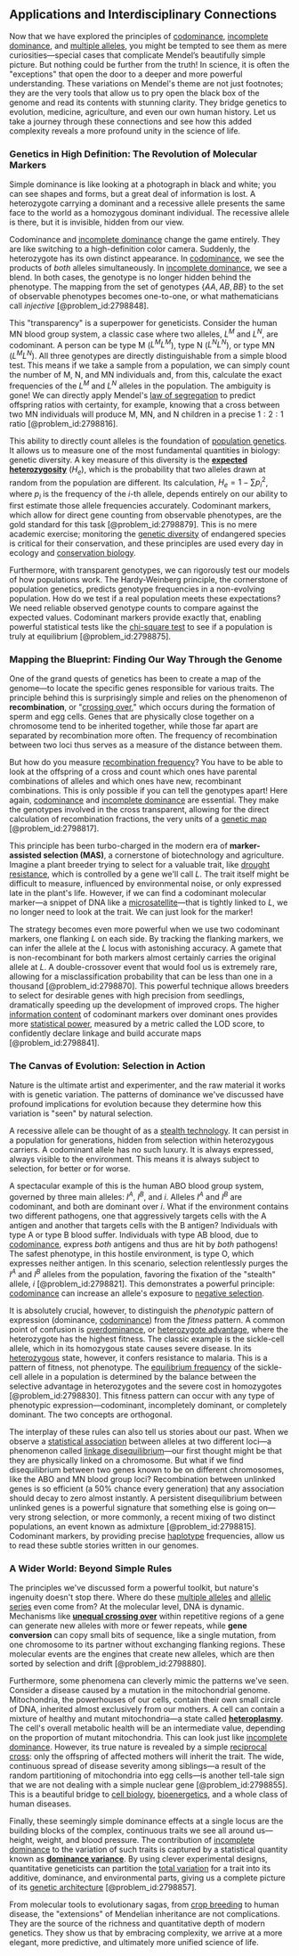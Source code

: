 ## Applications and Interdisciplinary Connections

Now that we have explored the principles of [codominance](@article_id:142330), [incomplete dominance](@article_id:143129), and [multiple alleles](@article_id:143416), you might be tempted to see them as mere curiosities—special cases that complicate Mendel’s beautifully simple picture. But nothing could be further from the truth! In science, it is often the "exceptions" that open the door to a deeper and more powerful understanding. These variations on Mendel's theme are not just footnotes; they are the very tools that allow us to pry open the black box of the genome and read its contents with stunning clarity. They bridge genetics to evolution, medicine, agriculture, and even our own human history. Let us take a journey through these connections and see how this added complexity reveals a more profound unity in the science of life.

### Genetics in High Definition: The Revolution of Molecular Markers

Simple dominance is like looking at a photograph in black and white; you can see shapes and forms, but a great deal of information is lost. A heterozygote carrying a dominant and a recessive allele presents the same face to the world as a homozygous dominant individual. The recessive allele is there, but it is invisible, hidden from our view.

Codominance and [incomplete dominance](@article_id:143129) change the game entirely. They are like switching to a high-definition color camera. Suddenly, the heterozygote has its own distinct appearance. In [codominance](@article_id:142330), we see the products of *both* alleles simultaneously. In [incomplete dominance](@article_id:143129), we see a blend. In both cases, the genotype is no longer hidden behind the phenotype. The mapping from the set of genotypes $\{AA, AB, BB\}$ to the set of observable phenotypes becomes one-to-one, or what mathematicians call *injective* [@problem_id:2798848].

This "transparency" is a superpower for geneticists. Consider the human MN blood group system, a classic case where two alleles, $L^M$ and $L^N$, are codominant. A person can be type M ($L^M L^M$), type N ($L^N L^N$), or type MN ($L^M L^N$). All three genotypes are directly distinguishable from a simple blood test. This means if we take a sample from a population, we can simply count the number of M, N, and MN individuals and, from this, calculate the exact frequencies of the $L^M$ and $L^N$ alleles in the population. The ambiguity is gone! We can directly apply Mendel's [law of segregation](@article_id:146882) to predict offspring ratios with certainty, for example, knowing that a cross between two MN individuals will produce M, MN, and N children in a precise $1:2:1$ ratio [@problem_id:2798816].

This ability to directly count alleles is the foundation of [population genetics](@article_id:145850). It allows us to measure one of the most fundamental quantities in biology: genetic diversity. A key measure of this diversity is the **[expected heterozygosity](@article_id:203555)** ($H_e$), which is the probability that two alleles drawn at random from the population are different. Its calculation, $H_e = 1 - \sum p_i^2$, where $p_i$ is the frequency of the $i$-th allele, depends entirely on our ability to first estimate those allele frequencies accurately. Codominant markers, which allow for direct gene counting from observable phenotypes, are the gold standard for this task [@problem_id:2798879]. This is no mere academic exercise; monitoring the [genetic diversity](@article_id:200950) of endangered species is critical for their conservation, and these principles are used every day in ecology and [conservation biology](@article_id:138837).

Furthermore, with transparent genotypes, we can rigorously test our models of how populations work. The Hardy-Weinberg principle, the cornerstone of population genetics, predicts genotype frequencies in a non-evolving population. How do we test if a real population meets these expectations? We need reliable observed genotype counts to compare against the expected values. Codominant markers provide exactly that, enabling powerful statistical tests like the [chi-square test](@article_id:136085) to see if a population is truly at equilibrium [@problem_id:2798875].

### Mapping the Blueprint: Finding Our Way Through the Genome

One of the grand quests of genetics has been to create a map of the genome—to locate the specific genes responsible for various traits. The principle behind this is surprisingly simple and relies on the phenomenon of **recombination**, or "[crossing over](@article_id:136504)," which occurs during the formation of sperm and egg cells. Genes that are physically close together on a chromosome tend to be inherited together, while those far apart are separated by recombination more often. The frequency of recombination between two loci thus serves as a measure of the distance between them.

But how do you measure [recombination frequency](@article_id:138332)? You have to be able to look at the offspring of a cross and count which ones have parental combinations of alleles and which ones have new, recombinant combinations. This is only possible if you can tell the genotypes apart! Here again, [codominance](@article_id:142330) and [incomplete dominance](@article_id:143129) are essential. They make the genotypes involved in the cross transparent, allowing for the direct calculation of recombination fractions, the very units of a [genetic map](@article_id:141525) [@problem_id:2798817].

This principle has been turbo-charged in the modern era of **marker-assisted selection (MAS)**, a cornerstone of biotechnology and agriculture. Imagine a plant breeder trying to select for a valuable trait, like [drought resistance](@article_id:169949), which is controlled by a gene we'll call $L$. The trait itself might be difficult to measure, influenced by environmental noise, or only expressed late in the plant's life. However, if we can find a codominant molecular marker—a snippet of DNA like a [microsatellite](@article_id:186597)—that is tightly linked to $L$, we no longer need to look at the trait. We can just look for the marker!

The strategy becomes even more powerful when we use two codominant markers, one flanking $L$ on each side. By tracking the flanking markers, we can infer the allele at the $L$ locus with astonishing accuracy. A gamete that is non-recombinant for both markers almost certainly carries the original allele at $L$. A double-crossover event that would fool us is extremely rare, allowing for a misclassification probability that can be less than one in a thousand [@problem_id:2798870]. This powerful technique allows breeders to select for desirable genes with high precision from seedlings, dramatically speeding up the development of improved crops. The higher [information content](@article_id:271821) of codominant markers over dominant ones provides more [statistical power](@article_id:196635), measured by a metric called the LOD score, to confidently declare linkage and build accurate maps [@problem_id:2798841].

### The Canvas of Evolution: Selection in Action

Nature is the ultimate artist and experimenter, and the raw material it works with is genetic variation. The patterns of dominance we've discussed have profound implications for evolution because they determine how this variation is "seen" by natural selection.

A recessive allele can be thought of as a [stealth technology](@article_id:263707). It can persist in a population for generations, hidden from selection within heterozygous carriers. A codominant allele has no such luxury. It is always expressed, always visible to the environment. This means it is always subject to selection, for better or for worse.

A spectacular example of this is the human ABO blood group system, governed by three main alleles: $I^A$, $I^B$, and $i$. Alleles $I^A$ and $I^B$ are codominant, and both are dominant over $i$. What if the environment contains two different pathogens, one that aggressively targets cells with the A antigen and another that targets cells with the B antigen? Individuals with type A or type B blood suffer. Individuals with type AB blood, due to [codominance](@article_id:142330), express *both* antigens and thus are hit by *both* pathogens! The safest phenotype, in this hostile environment, is type O, which expresses neither antigen. In this scenario, selection relentlessly purges the $I^A$ and $I^B$ alleles from the population, favoring the fixation of the "stealth" allele, $i$ [@problem_id:2798821]. This demonstrates a powerful principle: [codominance](@article_id:142330) can increase an allele's exposure to [negative selection](@article_id:175259).

It is absolutely crucial, however, to distinguish the *phenotypic* pattern of expression (dominance, [codominance](@article_id:142330)) from the *fitness* pattern. A common point of confusion is [overdominance](@article_id:267523), or [heterozygote advantage](@article_id:142562), where the heterozygote has the highest fitness. The classic example is the sickle-cell allele, which in its homozygous state causes severe disease. In its [heterozygous](@article_id:276470) state, however, it confers resistance to malaria. This is a pattern of fitness, not phenotype. The [equilibrium frequency](@article_id:274578) of the sickle-cell allele in a population is determined by the balance between the selective advantage in heterozygotes and the severe cost in homozygotes [@problem_id:2798830]. This fitness pattern can occur with any type of phenotypic expression—codominant, incompletely dominant, or completely dominant. The two concepts are orthogonal.

The interplay of these rules can also tell us stories about our past. When we observe a [statistical association](@article_id:172403) between alleles at two different loci—a phenomenon called [linkage disequilibrium](@article_id:145709)—our first thought might be that they are physically linked on a chromosome. But what if we find disequilibrium between two genes known to be on different chromosomes, like the ABO and MN blood group loci? Recombination between unlinked genes is so efficient (a $50\%$ chance every generation) that any association should decay to zero almost instantly. A persistent disequilibrium between unlinked genes is a powerful signature that something else is going on—very strong selection, or more commonly, a recent mixing of two distinct populations, an event known as admixture [@problem_id:2798815]. Codominant markers, by providing precise [haplotype](@article_id:267864) frequencies, allow us to read these subtle stories written in our genomes.

### A Wider World: Beyond Simple Rules

The principles we've discussed form a powerful toolkit, but nature's ingenuity doesn't stop there. Where do these [multiple alleles](@article_id:143416) and [allelic series](@article_id:180625) even come from? At the molecular level, DNA is dynamic. Mechanisms like **[unequal crossing over](@article_id:267970)** within repetitive regions of a gene can generate new alleles with more or fewer repeats, while **gene conversion** can copy small bits of sequence, like a single mutation, from one chromosome to its partner without exchanging flanking regions. These molecular events are the engines that create new alleles, which are then sorted by selection and drift [@problem_id:2798880].

Furthermore, some phenomena can cleverly mimic the patterns we've seen. Consider a disease caused by a mutation in the mitochondrial genome. Mitochondria, the powerhouses of our cells, contain their own small circle of DNA, inherited almost exclusively from our mothers. A cell can contain a mixture of healthy and mutant mitochondria—a state called **[heteroplasmy](@article_id:275184)**. The cell's overall metabolic health will be an intermediate value, depending on the proportion of mutant mitochondria. This can look just like [incomplete dominance](@article_id:143129). However, its true nature is revealed by a simple [reciprocal cross](@article_id:275072): only the offspring of affected mothers will inherit the trait. The wide, continuous spread of disease severity among siblings—a result of the random partitioning of mitochondria into egg cells—is another tell-tale sign that we are not dealing with a simple nuclear gene [@problem_id:2798855]. This is a beautiful bridge to [cell biology](@article_id:143124), [bioenergetics](@article_id:146440), and a whole class of human diseases.

Finally, these seemingly simple dominance effects at a single locus are the building blocks of the complex, continuous traits we see all around us—height, weight, and blood pressure. The contribution of [incomplete dominance](@article_id:143129) to the variation of such traits is captured by a statistical quantity known as **[dominance variance](@article_id:183762)**. By using clever experimental designs, quantitative geneticists can partition the [total variation](@article_id:139889) for a trait into its additive, dominance, and environmental parts, giving us a complete picture of its [genetic architecture](@article_id:151082) [@problem_id:2798857].

From molecular tools to evolutionary sagas, from [crop breeding](@article_id:193640) to human disease, the "extensions" of Mendelian inheritance are not complications. They are the source of the richness and quantitative depth of modern genetics. They show us that by embracing complexity, we arrive at a more elegant, more predictive, and ultimately more unified science of life.